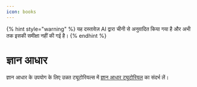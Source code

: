 ```yaml
---
icon: books
---
```


{% hint style="warning" %}
यह दस्तावेज़ AI द्वारा चीनी से अनुवादित किया गया है और अभी तक इसकी समीक्षा नहीं की गई है।
{% endhint %}

# ज्ञान आधार

ज्ञान आधार के उपयोग के लिए उन्नत ट्यूटोरियल्स में [ज्ञान आधार ट्यूटोरियल](../../knowledge-base/knowledge-base.md) का संदर्भ लें।